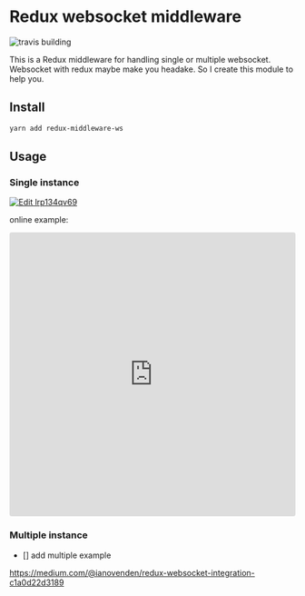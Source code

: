 # Redux websocket middleware

![travis building](https://travis-ci.org/hifizz/redux-middleware-ws.svg?branch=master)

This is a Redux middleware for handling single or multiple websocket.
Websocket with redux maybe make you headake. So I create this module to help you.

## Install

```bash
yarn add redux-middleware-ws
```

## Usage

### Single instance

[![Edit lrp134qv69](https://codesandbox.io/static/img/play-codesandbox.svg)](https://codesandbox.io/s/lrp134qv69)

online example:

<iframe src="https://codesandbox.io/embed/lrp134qv69" style="width:100%; height:500px; border:0; border-radius: 4px; overflow:hidden;" sandbox="allow-modals allow-forms allow-popups allow-scripts allow-same-origin"></iframe>

### Multiple instance

- [] add multiple example

https://medium.com/@ianovenden/redux-websocket-integration-c1a0d22d3189
